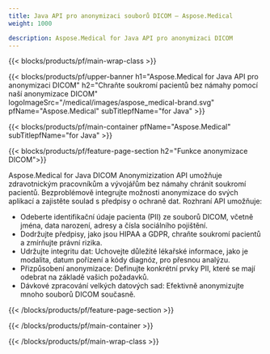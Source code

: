 ```yaml
---
title: Java API pro anonymizaci souborů DICOM – Aspose.Medical
weight: 1000

description: Aspose.Medical for Java API pro anonymizaci DICOM 
---
```


{{< blocks/products/pf/main-wrap-class >}}

{{< blocks/products/pf/upper-banner h1="Aspose.Medical for Java API pro anonymizaci DICOM" h2="Chraňte soukromí pacientů bez námahy pomocí naší anonymizace DICOM" logoImageSrc="/medical/images/aspose_medical-brand.svg" pfName="Aspose.Medical" subTitlepfName="for Java" >}}

{{< blocks/products/pf/main-container pfName="Aspose.Medical" subTitlepfName="for Java" >}}

{{< blocks/products/pf/feature-page-section h2="Funkce anonymizace DICOM">}}

<p>Aspose.Medical for Java DICOM Anonymizization API umožňuje zdravotnickým pracovníkům a vývojářům bez námahy chránit soukromí pacientů. Bezproblémově integrujte možnosti anonymizace do svých aplikací a zajistěte soulad s předpisy o ochraně dat. Rozhraní API umožňuje:</p>

<ul>
<li>Odeberte identifikační údaje pacienta (PII) ze souborů DICOM, včetně jména, data narození, adresy a čísla sociálního pojištění.</li>
<li>Dodržujte předpisy, jako jsou HIPAA a GDPR, chraňte soukromí pacientů a zmírňujte právní rizika.</li>
<li>Udržujte integritu dat: Uchovejte důležité lékařské informace, jako je modalita, datum pořízení a kódy diagnóz, pro přesnou analýzu.</li>
<li>Přizpůsobení anonymizace: Definujte konkrétní prvky PII, které se mají odebrat na základě vašich požadavků.</li>
<li>Dávkové zpracování velkých datových sad: Efektivně anonymizujte mnoho souborů DICOM současně.</li>
</ul>

{{< /blocks/products/pf/feature-page-section >}}

{{< /blocks/products/pf/main-container >}}

{{< /blocks/products/pf/main-wrap-class >}}